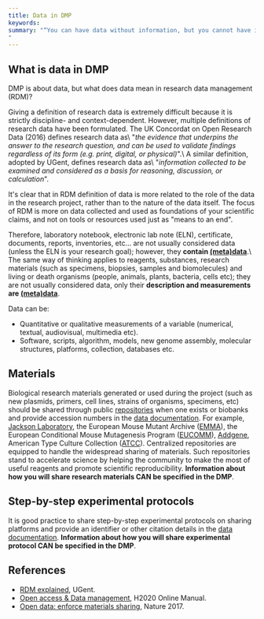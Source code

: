 ```yaml
---
title: Data in DMP
keywords:
summary: "“You can have data without information, but you cannot have information without data.” Daniel Keys Moran.
"
---
```

## What is data in DMP
DMP is about data, but what does data mean in research data management (RDM)?

Giving a definition of research data is extremely difficult because it is strictly discipline- and context-dependent. However, multiple definitions of research data have been formulated. The UK Concordat on Open Research Data (2016) defines research data as\\
"*the evidence that underpins the answer to the research question, and can be used to validate findings regardless of its form (e.g. print, digital, or physical)*".\\
A similar definition, adopted by UGent, defines research data as\\
"*information collected to be examined and considered as a basis for reasoning, discussion, or calculation*".

It's clear that in RDM definition of data is more related to the role of the data in the research project, rather than to the nature of the data itself. The focus of RDM is more on data collected and used as foundations of your scientific claims, and not on tools or resources used just as "means to an end".

Therefore, laboratory notebook, electronic lab note (ELN), certificate, documents, reports, inventories, etc... are not usually considered data (unless the ELN is your research goal); however, they **contain [(meta)data](metadata)**.\\
The same way of thinking applies to reagents, substances, research materials (such as specimens, biopsies, samples and biomolecules) and living or death organisms (people, animals, plants, bacteria, cells etc); they are not usually considered data, only their **description and measurements are [(meta)data](metadata)**.

Data can be:
* Quantitative or qualitative measurements of a variable (numerical, textual, audiovisual, multimedia etc).
* Software, scripts, algorithm, models, new genome assembly, molecular structures, platforms, collection, databases etc.

## Materials
Biological research materials generated or used during the project (such as new plasmids, primers, cell lines, strains of organisms, specimens, etc) should be shared through public [repositories](https://www.nature.com/nature-research/editorial-policies/reporting-standards#availability-of-materials) when one exists or biobanks and provide accession numbers in the [data documentation](data_documentation). For example, [Jackson Laboratory](https://www.jax.org), the European Mouse Mutant Archive ([EMMA](https://www.infrafrontier.eu)), the European Conditional Mouse Mutagenesis Program ([EUCOMM](https://www.mousephenotype.org/about-impc/about-ikmc/eucomm/)), [Addgene](http://www.addgene.org), American Type Culture Collection ([ATCC](https://www.lgcstandards-atcc.org)). Centralized repositories are equipped to handle the widespread sharing of materials. Such repositories stand to accelerate science by helping the community to make the most of useful reagents and promote scientific reproducibility. **Information about how you will share research materials CAN be specified in the DMP**.

## Step-by-step experimental protocols
It is good practice to share step-by-step experimental protocols on sharing platforms and provide an identifier or other citation details in the [data documentation](data_documentation). **Information about how you will share experimental protocol CAN be specified in the DMP**.

## References
* [RDM explained](https://www.ugent.be/en/research/datamanagement/why/rdm-explained.htm#Whatareresearchdata?), UGent.
* [Open access & Data management](https://ec.europa.eu/research/participants/docs/h2020-funding-guide/cross-cutting-issues/open-access-data-management/open-access_en.htm), H2020 Online Manual.
* [Open data: enforce materials sharing](https://doi.org/10.1038/547403a), Nature 2017.

